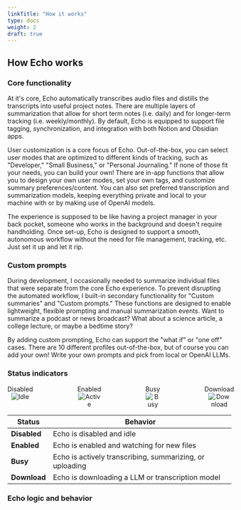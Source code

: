 ```yaml
---
linkTitle: "How it works"
type: docs
weight: 2
draft: true
---
```

## How Echo works
### Core functionality
At it's core, Echo automatically transcribes audio files and distills the transcripts into useful project notes. There are multiple layers of summarization that allow for short term notes (i.e. daily) and for longer-term tracking (i.e. weekly/monthly). By default, Echo is equipped to support file tagging, synchronization, and integration with both Notion and Obsidian apps.

User customization is a core focus of Echo. Out-of-the-box, you can select user modes that are optimized to different kinds of tracking, such as "Developer," "Small Business," or "Personal Journaling." If none of those fit your needs, you can build your own! There are in-app functions that allow you to design your own user modes, set your own tags, and customize summary preferences/content. You can also set preferred transcription and summarization models, keeping everything private and local to your machine with or by making use of OpenAI models.

The experience is supposed to be like having a project manager in your back pocket, someone who works in the background and doesn't require handholding. Once set-up, Echo is designed to support a smooth, autonomous workflow without the need for file management, tracking, etc. Just set it up and let it rip.

### Custom prompts
During development, I occasionally needed to summarize individual files that were separate from the core Echo experience. To prevent disrupting the automated workflow, I built-in secondary functionality for "Custom summaries" and "Custom prompts." These functions are designed to enable lightweight, flexible prompting and manual summarization events. Want to summarize a podcast or news broadcast? What about a science article, a college lecture, or maybe a bedtime story?

By adding custom prompting, Echo can support the "what if" or "one off" cases. There are 10 different profiles out-of-the-box, but of course you can add your own! Write your own prompts and pick from local or OpenAI LLMs.

### Status indicators
<div style="display: flex; gap: 100px; text-align: center;">
    <div>
        <div>Disabled</div>
        <img src="/images/scribe_idle.ico" alt="Idle" style="max-width: 50px; height: auto;">
    </div>
    <div>
        <div>Enabled</div>
        <img src="/images/scribe_active.ico" alt="Active" style="max-width: 50px; height: auto;">
    </div>
    <div>
        <div>Busy</div>
        <img src="/images/scribe_busy.ico" alt="Busy" style="max-width: 50px; height: auto;">
    </div>
    <div>
        <div>Download</div>
        <img src="/images/scribe_downloading.ico" alt="Download" style="max-width: 50px; height: auto;">
    </div>
</div>

| **Status**   | **Behavior**                                             |
|--------------|----------------------------------------------------------|
| **Disabled** | Echo is disabled and idle                                |
| **Enabled**  | Echo is enabled and watching for new files               |
| **Busy**     | Echo is actively transcribing, summarizing, or uploading |
| **Download** | Echo is downloading a LLM or transcription model         |

### Echo logic and behavior